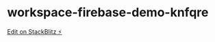 # workspace-firebase-demo-knfqre

[Edit on StackBlitz ⚡️](https://stackblitz.com/edit/workspace-firebase-demo-knfqre)